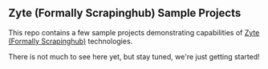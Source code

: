 ## Zyte (Formally Scrapinghub) Sample Projects

This repo contains a few sample projects demonstrating capabilities
of [Zyte (Formally Scrapinghub)](https://zyte.com) technologies.

There is not much to see here yet, but stay tuned, we're just getting started!
